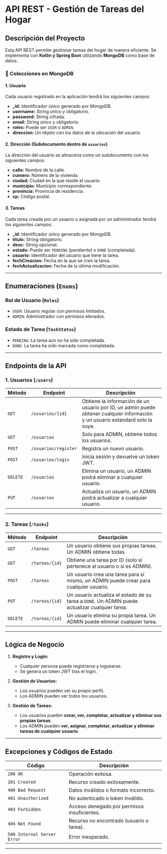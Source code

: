 # API REST - Gestión de Tareas del Hogar

## Descripción del Proyecto
Esta API REST permite gestionar tareas del hogar de manera eficiente. Se implementa con **Kotlin y Spring Boot** utilizando **MongoDB** como base de datos.

### 📂 Colecciones en MongoDB

#### **1. Usuario**
Cada usuario registrado en la aplicación tendrá los siguientes campos:

- **_id:** Identificador único generado por MongoDB.
- **username:** String único y obligatorio.
- **password:** String cifrada.
- **email:** String único y obligatorio.
- **roles:** Puede ser `USER` o `ADMIN`.
- **direccion:** Un objeto con los datos de la ubicación del usuario.

#### **2. Dirección** (Subdocumento dentro de `usuarios`)
La dirección del usuario se almacena como un subdocumento con los siguientes campos:

- **calle:** Nombre de la calle.
- **cumero:** Número de la vivienda.
- **ciudad:** Ciudad en la que reside el usuario.
- **municipio:** Municipio correspondiente.
- **provincia:** Provincia de residencia.
- **cp:** Código postal.

#### **3. Tareas**
Cada tarea creada por un usuario o asignada por un administrador tendrá los siguientes campos:

- **_id:** Identificador único generado por MongoDB.
- **titulo:** String obligatorio.
- **desc:** String opcional.
- **estado:** Puede ser `PENDING` (pendiente) o `DONE` (completada).
- **usuario:** Identificador del usuario que tiene la tarea.
- **fechCreacion:** Fecha en la que se creó la tarea.
- **fechActualizacion:** Fecha de la última modificación.

---

## Enumeraciones (`Enums`)

### **Rol de Usuario (`Roles`)**
- `USER`: Usuario regular con permisos limitados.
- `ADMIN`: Administrador con permisos elevados.

### **Estado de Tarea (`TaskStatus`)**
- `PENDING`: La tarea aún no ha sido completada.
- `DONE`: La tarea ha sido marcada como completada.

---

## Endpoints de la API

### **1. Usuarios (`/users`)**
| Método   | Endpoint             | Descripción                                                                                                                       |
|----------|----------------------|-----------------------------------------------------------------------------------------------------------------------------------|
| `GET`    | `/usuarios/{id}`     | Obtiene la información de un usuario por ID, un admin puede obtener cualquier información <br/>y un usuario estandard solo la suya. |
| `GET`    | `/usuarios`          | Solo para ADMIN, obtiene todos los usuarios.                                                                                      
| `POST`   | `/usuarios/register` | Registra un nuevo usuario.                                                                                                        |
| `POST`   | `/usuarios/login`    | Inicia sesión y devuelve un token JWT.                                                                                            |
| `DELETE` | `/usuarios`    | Elimina un usuario, un ADMIN podrá eliminar a cualquier usuario.                                                                  |
| `PUT`    | `/usuarios`    | Actualiza un usuario, un ADMIN podrá actualizar a cualquier usuario.  

---

### **2. Tareas (`/tasks`)**
| Método | Endpoint       | Descripción |
|--------|----------------|-------------|
| `GET`  | `/tareas`      | Un usuario obtiene sus propias tareas. Un ADMIN obtiene todas. |
| `GET`  | `/tareas/{id}` | Obtiene una tarea por ID (solo si pertenece al usuario o si es ADMIN). |
| `POST` | `/tareas`      | Un usuario crea una tarea para sí mismo, un ADMIN puede crear para cualquier usuario. |
| `PUT`  | `/tareas/{id}` | Un usuario actualiza el estado de su tarea a `DONE`. Un ADMIN puede actualizar cualquier tarea. |
| `DELETE` | `/tareas/{id}` | Un usuario elimina su propia tarea. Un ADMIN puede eliminar cualquier tarea. |

---

## Lógica de Negocio

1. **Registro y Login:**
    - Cualquier persona puede registrarse y loguearse.
    - Se genera un token JWT tras el login.

2. **Gestión de Usuarios:**
    - Los usuarios pueden ver su propio perfil.
    - Los ADMIN pueden ver todos los usuarios.

3. **Gestión de Tareas:**
    - Los usuarios pueden **crear, ver, completar, actualizar y eliminar sus propias tareas**.
    - Los ADMIN pueden **ver, asignar, completar, actualizar y eliminar tareas de cualquier usuario**.

---

## Excepciones y Códigos de Estado

| Código | Descripción |
|--------|-------------|
| `200 OK` | Operación exitosa. |
| `201 Created` | Recurso creado exitosamente. |
| `400 Bad Request` | Datos inválidos o formato incorrecto. |
| `401 Unauthorized` | No autenticado o token inválido. |
| `403 Forbidden` | Acceso denegado por permisos insuficientes. |
| `404 Not Found` | Recurso no encontrado (usuario o tarea). |
| `500 Internal Server Error` | Error inesperado. |

---
